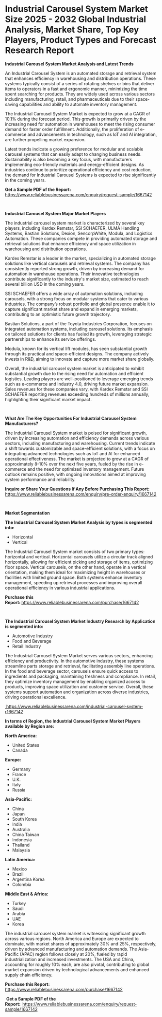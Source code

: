 <p><h1>Industrial Carousel System Market Size 2025 - 2032 Global Industrial Analysis, Market Share, Top Key Players, Product Types and Forecast Research Report</h1></p><p><strong>Industrial Carousel System Market Analysis and Latest Trends</strong></p>
<p><p>An Industrial Carousel System is an automated storage and retrieval system that enhances efficiency in warehousing and distribution operations. These systems typically consist of a series of rotating shelves or bins that deliver items to operators in a fast and ergonomic manner, minimizing the time spent searching for products. They are widely used across various sectors including manufacturing, retail, and pharmaceuticals due to their space-saving capabilities and ability to automate inventory management.</p><p>The Industrial Carousel System Market is expected to grow at a CAGR of 10.1% during the forecast period. This growth is primarily driven by the increasing need for automation in warehouses to meet the rising consumer demand for faster order fulfillment. Additionally, the proliferation of e-commerce and advancements in technology, such as IoT and AI integration, are further propelling market expansion. </p><p>Latest trends indicate a growing preference for modular and scalable carousel systems that can easily adapt to changing business needs. Sustainability is also becoming a key focus, with manufacturers implementing eco-friendly materials and energy-efficient designs. As industries continue to prioritize operational efficiency and cost reduction, the demand for Industrial Carousel Systems is expected to rise significantly in the coming years.</p></p>
<p><strong>Get a Sample PDF of the Report:&nbsp;</strong> <a href="https://www.reliablebusinessarena.com/enquiry/request-sample/1667142?utm_campaign=3035&utm_medium=2&utm_source=Github&utm_content=ia&utm_term=18042025&utm_id=industrial-carousel-system">https://www.reliablebusinessarena.com/enquiry/request-sample/1667142</a></p>
<p>&nbsp;</p>
<p><strong>Industrial Carousel System Major Market Players</strong></p>
<p><p>The industrial carousel system market is characterized by several key players, including Kardex Remstar, SSI SCHAEFER, ULMA Handling Systems, Bastian Solutions, Dexion, SencorpWhite, Modula, and Logistics Automation. These companies compete in providing automated storage and retrieval solutions that enhance efficiency and space utilization in warehousing and distribution operations.</p><p>Kardex Remstar is a leader in the market, specializing in automated storage solutions like vertical carousels and retrieval systems. The company has consistently reported strong growth, driven by increasing demand for automation in warehouse operations. Their innovative technologies contribute significantly to the industry's market size, estimated to reach several billion USD in the coming years.</p><p>SSI SCHAEFER offers a wide array of automation solutions, including carousels, with a strong focus on modular systems that cater to various industries. The company’s robust portfolio and global presence enable it to capture significant market share and expand in emerging markets, contributing to an optimistic future growth trajectory.</p><p>Bastian Solutions, a part of the Toyota Industries Corporation, focuses on integrated automation systems, including carousel solutions. Its emphasis on tailored solutions for clients has fueled its growth, leveraging strategic partnerships to enhance its service offerings.</p><p>Modula, known for its vertical lift modules, has seen substantial growth through its practical and space-efficient designs. The company actively invests in R&D, aiming to innovate and capture more market share globally.</p><p>Overall, the industrial carousel system market is anticipated to exhibit substantial growth due to the rising need for automation and efficient logistics. Leading players are well-positioned to leverage emerging trends such as e-commerce and Industry 4.0, driving future market expansion. Sales revenues for these companies vary, with Kardex Remstar and SSI SCHAEFER reporting revenues exceeding hundreds of millions annually, highlighting their significant market impact.</p></p>
<p>&nbsp;</p>
<p><strong>What Are The Key Opportunities For Industrial Carousel System Manufacturers?</strong></p>
<p><p>The Industrial Carousel System market is poised for significant growth, driven by increasing automation and efficiency demands across various sectors, including manufacturing and warehousing. Current trends indicate a shift towards customizable and space-efficient solutions, with a focus on integrating advanced technologies such as IoT and AI for enhanced operational effectiveness. The market is projected to grow at a CAGR of approximately 8-10% over the next five years, fueled by the rise in e-commerce and the need for optimized inventory management. Future outlook remains positive, with ongoing innovations aimed at improving system performance and reliability.</p></p>
<p><strong>Inquire or Share Your Questions If Any Before Purchasing This Report:</strong> <a href="https://www.reliablebusinessarena.com/enquiry/pre-order-enquiry/1667142?utm_campaign=3035&utm_medium=2&utm_source=Github&utm_content=ia&utm_term=18042025&utm_id=industrial-carousel-system">https://www.reliablebusinessarena.com/enquiry/pre-order-enquiry/1667142</a></p>
<p>&nbsp;</p>
<p><strong>Market Segmentation</strong></p>
<p><strong>The Industrial Carousel System Market Analysis by types is segmented into:</strong></p>
<p><ul><li>Horizontal</li><li>Vertical</li></ul></p>
<p><p>The Industrial Carousel System market consists of two primary types: horizontal and vertical. Horizontal carousels utilize a circular track aligned horizontally, allowing for efficient picking and storage of items, optimizing floor space. Vertical carousels, on the other hand, operate in a vertical orientation, making them ideal for maximizing height in warehouses or facilities with limited ground space. Both systems enhance inventory management, speeding up retrieval processes and improving overall operational efficiency in various industrial applications.</p></p>
<p><strong>Purchase this Report:&nbsp;</strong><a href="https://www.reliablebusinessarena.com/purchase/1667142?utm_campaign=3035&utm_medium=2&utm_source=Github&utm_content=ia&utm_term=18042025&utm_id=industrial-carousel-system">https://www.reliablebusinessarena.com/purchase/1667142</a></p>
<p>&nbsp;</p>
<p><strong>The Industrial Carousel System Market Industry Research by Application is segmented into:</strong></p>
<p><ul><li>Automotive Industry</li><li>Food and Beverage</li><li>Retail Industry</li></ul></p>
<p><p>The Industrial Carousel System Market serves various sectors, enhancing efficiency and productivity. In the automotive industry, these systems streamline parts storage and retrieval, facilitating assembly line operations. In the food and beverage sector, carousels ensure quick access to ingredients and packaging, maintaining freshness and compliance. In retail, they optimize inventory management by enabling organized access to products, improving space utilization and customer service. Overall, these systems support automation and organization across diverse industries, driving operational excellence.</p></p>
<p><a href="https://www.reliablebusinessarena.com/industrial-carousel-system-r1667142?utm_campaign=3035&utm_medium=2&utm_source=Github&utm_content=ia&utm_term=18042025&utm_id=industrial-carousel-system">&nbsp;https://www.reliablebusinessarena.com/industrial-carousel-system-r1667142</a></p>
<p><strong>In terms of Region, the Industrial Carousel System Market Players available by Region are:</strong></p>
<p>
    <p> <strong> North America: </strong>
        <ul>
            <li>United States</li>
            <li>Canada</li>
        </ul>
        </p> 
    <p> <strong> Europe: </strong>
        <ul>
            <li>Germany</li>
            <li>France</li>
            <li>U.K.</li>
            <li>Italy</li>
            <li>Russia</li>
        </ul>
        </p> 
    <p> <strong> Asia-Pacific: </strong>
        <ul>
            <li>China</li>
            <li>Japan</li>
            <li>South Korea</li>
            <li>India</li>
            <li>Australia</li>
            <li>China Taiwan</li>
            <li>Indonesia</li>
            <li>Thailand</li>
            <li>Malaysia</li>
        </ul>
        </p> 
    <p> <strong> Latin America: </strong>
        <ul>
            <li>Mexico</li>
            <li>Brazil</li>
            <li>Argentina Korea</li>
            <li>Colombia</li>
        </ul>
        </p> 
    <p> <strong> Middle East & Africa: </strong>
        <ul>
            <li>Turkey</li>
            <li>Saudi</li>
            <li>Arabia</li>
            <li>UAE</li>
            <li>Korea</li>
        </ul>
    </p>
    </p>
<p><p>The industrial carousel system market is witnessing significant growth across various regions. North America and Europe are expected to dominate, with market shares of approximately 30% and 25%, respectively, driven by advanced manufacturing and automation demands. The Asia-Pacific (APAC) region follows closely at 20%, fueled by rapid industrialization and increased investments. The USA and China, accounting for roughly 10% each, are also pivotal, contributing to global market expansion driven by technological advancements and enhanced supply chain efficiency.</p></p>
<p><strong>Purchase this Report: </strong><a href="https://www.reliablebusinessarena.com/purchase/1667142?utm_campaign=3035&utm_medium=2&utm_source=Github&utm_content=ia&utm_term=18042025&utm_id=industrial-carousel-system">https://www.reliablebusinessarena.com/purchase/1667142</a></p>
<p>&nbsp;<strong>Get a Sample PDF of the Report:&nbsp;&nbsp;</strong><a href="https://www.reliablebusinessarena.com/enquiry/request-sample/1667142?utm_campaign=3035&utm_medium=2&utm_source=Github&utm_content=ia&utm_term=18042025&utm_id=industrial-carousel-system">https://www.reliablebusinessarena.com/enquiry/request-sample/1667142</a></p>
<p><strong></strong></p>
<p><p></p><p></p><p></p></p>